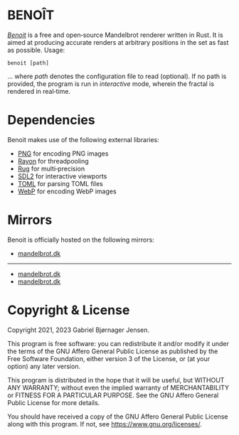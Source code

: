 # BENOÎT

[*Benoit*](https://mandelbrot.dk/benoit) is a free and open‐source Mandelbrot renderer written in Rust. It is aimed at producing accurate renders at arbitrary positions in the set as fast as possible. Usage:

```
benoit [path]
```

… where *path* denotes the configuration file to read (optional). If no path is provided, the program is run in *interactive* mode, wherein the fractal is rendered in real‐time.

# Dependencies

Benoit makes use of the following external libraries:

* [PNG](https://crates.io/crates/png) for encoding PNG images
* [Rayon](https://crates.io/crates/rayon) for threadpooling
* [Rug](https://crates.io/crates/rug) for multi‐precision
* [SDL2](https://crates.io/crates/sdl2) for interactive viewports
* [TOML](https://crates.io/crates/toml) for parsing TOML files
* [WebP](https://crates.io/crates/webp) for encoding WebP images

# Mirrors

Benoit is officially hosted on the following mirrors:

* [mandelbrot.dk](https://mandelbrot.dk/benoit)
---
* [mandelbrot.dk](https://mandelbrot.dk/benoit)
* [mandelbrot.dk](https://mandelbrot.dk/benoit)

# Copyright & License

Copyright 2021, 2023 Gabriel Bjørnager Jensen.

This program is free software: you can redistribute it and/or modify it under the terms of the GNU Affero General Public License as published by the Free Software Foundation, either version 3 of the License, or (at your option) any later version.

This program is distributed in the hope that it will be useful, but WITHOUT ANY WARRANTY; without even the implied warranty of MERCHANTABILITY or FITNESS FOR A PARTICULAR PURPOSE. See the GNU Affero General Public License for more details.

You should have received a copy of the GNU Affero General Public License along with this program. If not, see <https://www.gnu.org/licenses/>.
